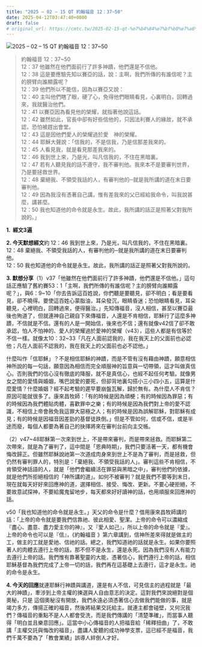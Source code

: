 ```yaml
---
title: "2025 – 02 – 15 QT 約翰福音 12：37~50"
date: 2025-04-12T03:47:40+0800
draft: false
# original_url: https://cmtc.tw/2025-02-15-qt-%e7%b4%84%e7%bf%b0%e7%a6%8f%e9%9f%b3-12%ef%bc%9a3750
---
```


![2025 – 02 – 15 QT 約翰福音 12：37~50](/images/qt.jpg  "2025 – 02 – 15 QT 約翰福音 12：37~50")

> 約翰福音 12：37~50  
> 12：37 他雖然在他們面前行了許多神蹟，他們還是不信他。  
> 12：38 這是要應驗先知以賽亞的話，說：主啊，我們所傳的有誰信呢？主的膀臂向誰顯露呢？  
> 12：39 他們所以不能信，因為以賽亞又說：  
> 12：40 主叫他們瞎了眼，硬了心，免得他們眼睛看見，心裏明白，回轉過來，我就醫治他們。  
> 12：41 以賽亞因為看見他的榮耀，就指著他說這話。  
> 12：42 雖然如此，官長中卻有好些信他的，只因法利賽人的緣故，就不承認，恐怕被趕出會堂。  
> 12：43 這是因他們愛人的榮耀過於愛　神的榮耀。  
> 12：44 耶穌大聲說：「信我的，不是信我，乃是信那差我來的。  
> 12：45 人看見我，就是看見那差我來的。  
> 12：46 我到世上來，乃是光，叫凡信我的，不住在黑暗裏。  
> 12：47 若有人聽見我的話不遵守，我不審判他。我來本不是要審判世界，乃是要拯救世界。  
> 12：48 棄絕我、不領受我話的人，有審判他的─就是我所講的道在末日要審判他。  
> 12：49 因為我沒有憑著自己講，惟有差我來的父已經給我命令，叫我說甚麼，講甚麼。  
> 12：50 我也知道他的命令就是永生。故此，我所講的話正是照著父對我所說的。」

**1.  經文3遍**

**2. 今天默想經文**約 12：46 我到世上來，乃是光，叫凡信我的，不住在黑暗裏。  
12：48 棄絕我、不領受我話的人，有審判他的─就是我所講的道在末日要審判他。  
12：50 我也知道他的命令就是永生。故此，我所講的話正是照著父對我所說的。

**3. 默想分享**（1）v37「他雖然在他們面前行了許多神蹟，他們還是不信他。」這句話正應驗了舊約賽53：1「主啊，我們所傳的有誰信呢？主的膀臂向誰顯露呢？」，與6：9~10「你去告訴這百姓說，你們聽是要聽見，卻不明白；看是要看見，卻不曉得。要使這百姓心蒙脂油，耳朵發沉，眼睛昏迷；恐怕眼睛看見，耳朵聽見，心裡明白，回轉過來，便得醫治。」先知傳福音，沒人相信，甚至以賽亞最後也殉道了，但就連神自己親自下來傳福音，人還是不肯相信，耶穌行了這麼多神蹟，不信就是不信。還有的人是一開始信，後來也不信；還有就像v42信了卻不敢承認，怕人不怕神的、愛人的榮耀過於愛神的榮耀（v43），這些人都是有信等於不信一樣。就像太10：32~33「凡在人面前認我的，我在我天上的父面前也必認他；凡在人面前不認我的，我在我天上的父面前也必不認他。」

什麼叫作「信耶穌」？不是相信耶穌的神蹟，而是不管有沒有藉由神蹟，願意相信神所說的每一句話，願意因為相信而完全順服神的旨意與一切帶領，這才叫做真信心。否則我們的信心沒有徹底的降服，就不是真信心，也經不起任何考驗。就像男女之間的愛情與婚姻，嘴巴說愛的要死，但卻背地裏勾搭小三小四小五，這算是什麼愛情？什麼婚姻？經不起考驗的遲早要崩盤瓦解，歸於無有。為什麼人不肯信？原因可能就很多了。康來昌牧師：「有的時候是因為頑梗；有的時候因為罪惡；有的時候因為我們體貼肉體，喜歡罪中之樂；有的時候是因為我們對上帝的愛不認識，不相信上帝會赦免我這罪大惡極之人；有的時候是因為誤解耶穌，對耶穌有成見；有的時候是因福音因差勁的基督徒跌倒。」但是不管如何，信或不信，或是半途而廢，每個人都要為著自己的抉擇將來在審判台前向主交帳。

（2）v47~48耶穌第一次來到世上，不是帶來審判，而是帶來拯救。而耶穌第二次帶來，就是為了審判了，這中間是「恩典時期」，我們只要活著一天，都有機會悔改歸正。但雖然耶穌說祂第一次道成肉身來到世上不是為了審判，而是拯救，但仍然有審判罪人的，特別是：「棄絕我、不領受我話的人」。審判這些不肯相信，不肯領受神話語的人，就是「他們會繼續活在罪惡與黑暗之中」，審判他們的依據，就是他們所拒絕相信的「神所講的道」。如何不被審判？就是我們不要等到末日，現在就每天好好來回應神的道，選擇相信、接受、悔改、更新。不要心硬拒絕，不要故意試探神，不要給魔鬼留地步，每天都來好好讀神的話，也用順服來回應神的話。

v50「我也知道他的命令就是永生。」天父的命令是什麼？借用康來昌牧師講的話：「上帝的命令就是要我們信靠祂、彼此相愛、聖潔。上帝的命令可以濃縮成『盡心、盡意、盡力愛主你的神』，又『愛人如己』，所以上帝的命令就是『愛』。上帝的命令也可以是『信』，《約翰福音 》第六章講到，信神所差來得就是做主的工，做主的工就是愛祂、信祂的話。總之，我們知道祂的話就是永生。如果你要照著人的肉體去遵行上帝的話，那不但不是永生，還是永死。因為我們沒有人有能力去遵行上帝的話。我們惟有靠著聖靈的大能，憑著信心，我們遵行上帝的話，相信耶穌基督為我們完成了上帝一切的話，我們再在這基礎上去遵行，這才是永生。祂的命令是永生。

**4. 今天的回應**就連耶穌行神蹟與講道，還是有人不信，可見信主的過程就是「最大的神蹟」，牽涉到上帝主權的揀選與人自由意志的決定。這對我們來說絕對是個奧秘，只是 這個奧秘沒有開放，我們永遠必須憑著信心去做我們能做的事，就是竭力多方，傳揚正確的福音，然後將結果交託給主。就連主都會碰壁，又何況我們？傳福音的重點不是人人都會受洗，而是我們傳講的「清楚準確」，而當事人聽得「明白並且樂意回應」。這當中小心傳福音的人把福音給「稀釋扭曲」了，不敢講「主權交託與悔改的福音」，盡講人愛聽的成功神學支票，這已經不是福音，我們千萬不要為了「教會業績」誤導人絆倒人才好。